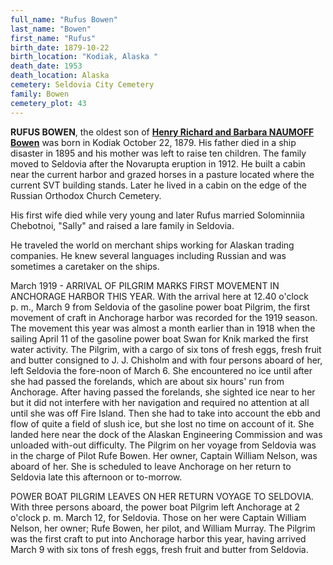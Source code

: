 ```yaml
---
full_name: "Rufus Bowen"
last_name: "Bowen"
first_name: "Rufus"
birth_date: 1879-10-22
birth_location: "Kodiak, Alaska "
death_date: 1953
death_location: Alaska
cemetery: Seldovia City Cemetery
family: Bowen
cemetery_plot: 43
---
```


**RUFUS BOWEN**, the oldest son of [**Henry Richard and Barbara NAUMOFF Bowen**](../_families/Bowen_Family.md) was born in Kodiak October 22, 1879. His father died in a ship disaster in 1895 and his mother was left to raise ten children.  The family moved to Seldovia
after the Novarupta eruption in 1912. He built a cabin near the current harbor and grazed horses in a pasture located where
the current SVT building stands. Later he lived in a cabin on the edge of the Russian Orthodox Church Cemetery.

His first wife died while very young and later Rufus married Solominniia Chebotnoi, "Sally" and raised a lare family in Seldovia. 

He traveled the world on merchant ships working for Alaskan trading companies.  He knew several languages including Russian and was sometimes a caretaker on the ships. 

March 1919 - ARRIVAL OF PILGRIM MARKS FIRST MOVEMENT IN ANCHORAGE HARBOR
THIS YEAR. With the arrival here at 12.40 o'clock p. m., March 9 from
Seldovia of the gasoline power boat Pilgrim, the first movement of craft
in Anchorage harbor was recorded for the 1919 season. The movement this
year was almost a month earlier than in 1918 when the sailing April 11
of the gasoline power boat Swan for Knik marked the first water
activity. The Pilgrim, with a cargo of six tons of fresh eggs, fresh
fruit and butter consigned to J. J. Chisholm and with four persons
aboard of her, left Seldovia the fore-noon of March 6. She encountered
no ice until after she had passed the forelands, which are about six
hours' run from Anchorage. After having passed the forelands, she
sighted ice near to her but it did not interfere with her navigation and
required no attention at all until she was off Fire Island. Then she had
to take into account the ebb and fIow of quite a field of slush ice, but
she lost no time on account of it. She landed here near the dock of the
Alaskan Engineering Commission and was unloaded with-out difficulty. The
Pilgrim on her voyage from Seldovia was in the charge of Pilot Rufe Bowen.
Her owner, Captain William Nelson, was aboard of her. She is scheduled
to leave Anchorage on her return to Seldovia late this afternoon or
to-morrow.

POWER BOAT PILGRIM LEAVES ON HER RETURN VOYAGE TO SELDOVIA. With three
persons aboard, the power boat Pilgrim left Anchorage at 2 o'clock p. m.
March 12, for Seldovia. Those on her were Captain William Nelson, her
owner; Rufe Bowen, her pilot, and William Murray. The Pilgrim was the
first craft to put into Anchorage harbor this year, having arrived March
9 with six tons of fresh eggs, fresh fruit and butter from Seldovia.

